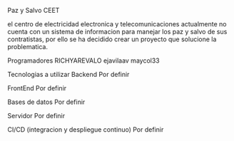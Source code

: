 Paz y Salvo CEET


el centro de electricidad electronica y telecomunicaciones actualmente no cuenta con un sistema de informacion para manejar los paz y salvo de sus contratistas, por ello se ha decidido crear un proyecto que solucione la problematica.

Programadores
RICHYAREVALO
ejavilaav
maycol33




Tecnologias a utilizar
Backend
Por definir

FrontEnd
Por definir

Bases de datos
Por definir

Servidor
Por definir

CI/CD (integracion y despliegue continuo)
Por definir
